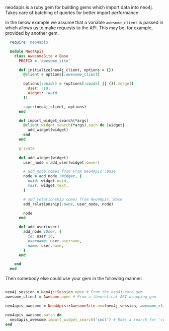 
neo4apis is a ruby gem for building gems which import data into neo4j.  Takes care of batching of queries for better import performance

In the below example we assume that a variable `awesome_client` is passed in which allows us to make requests to the API.  This may be, for example, provided by another gem.

```ruby
  require 'neo4apis'

  module Neo4Apis
    class AwesomeSite < Base
      PREFIX = 'awesome_site'

      def initialize(neo4j_client, options = {})
        @client = options[:awesome_client]

        options[:uuids] = (options[:uuids] || {}).merge({
          User: :id,
          Widget: :uuid
        })

        super(neo4j_client, options)
      end

      def import_widget_search(*args)
        @client.widget_search(*args).each do |widget|
          add_widget(widget)
        end
      end

      private
      
      def add_widget(widget)
        user_node = add_user(widget.owner)

        # add_node comes from From Neo4Apis::Base
        node = add_node :Widget, {
          uuid: widget.uuid,
          text: widget.text,
        }

        # add_relationship comes from Neo4Apis::Base
        add_relationship(:owns, user_node, node)

        node
      end

      def add_user(user)
        add_node :User, {
          id: user.id,
          username: user.username,
          name: user.name,
        }
      end

    end
  end
```

Then somebody else could use your gem in the following manner:

```ruby

neo4j_session = Neo4j::Session.open # From the neo4j-core gem
awesome_client = Awesome.open # From a theoretical API wrapping gem

neo4apis_awesome = Neo4Apis::AwesomeSite.new(neo4j_session, awesome_client: awesome_client)

neo4apis_awesome.batch do
  neo4apis_awesome.import_widget_search('cool') # Does a search for 'cool' via the Awesome gem and imports to the neo4j database
end

```

